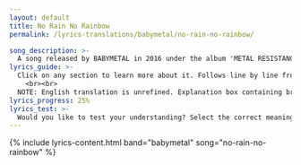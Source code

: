 ```yaml
---
layout: default
title: No Rain No Rainbow
permalink: /lyrics-translations/babymetal/no-rain-no-rainbow/

song_description: >-
  A song released by BABYMETAL in 2016 under the album 'METAL RESISTANCE'.
lyrics_guide: >-
  Click on any section to learn more about it. Follows line by line from <a href="https://open.spotify.com/track/1PubxlFeesWDghC3B9I280?si=dfdd361e391e4041" target="_blank"> Spotify</a>.
    <br><br>
  NOTE: English translation is unrefined. Explanation box containing breakdown of words is incomplete.
lyrics_progress: 25%
lyrics_test: >-
  Would you like to test your understanding? Select the correct meaning of the highlighted word!
---
```


{% include lyrics-content.html band="babymetal" song="no-rain-no-rainbow" %}